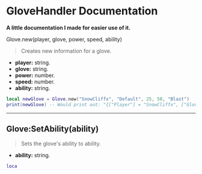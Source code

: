 # GloveHandler Documentation
**A little documentation I made for easier use of it.**

Glove.new(player, glove, power, speed, ability)
> Creates new information for a glove.

- **player:** string.
- **glove:** string.
- **power:** number.
- **speed:** number.
- **ability:** string.

```lua
local newGlove = Glove.new("SnowCliffx", "Default", 25, 50, "Blast")
print(newGlove) -- Would print out: "{["Player"] = "SnowCliffx", ["Glove"] = "Default", ["Power"] = 25, ["Speed"] = 50, ["Ability"] = "Blast"}"
```

---

## Glove:SetAbility(ability)
> Sets the glove's ability to ability.

- **ability:** string.
 
```lua
loca
